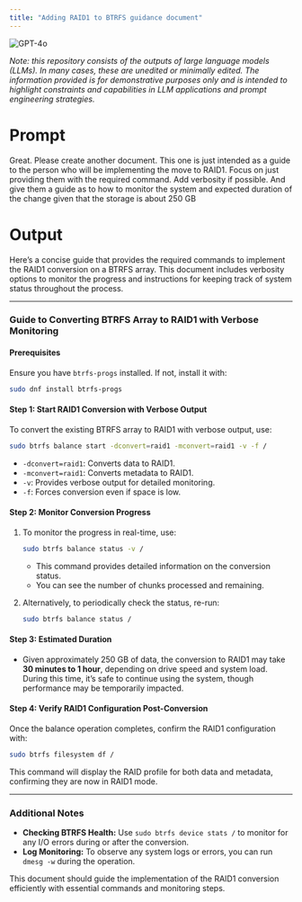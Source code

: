 ```yaml
---
title: "Adding RAID1 to BTRFS guidance document"
---
```

![GPT-4o](https://img.shields.io/badge/GPT--4o-3333FF?style=for-the-badge&logo=openai&logoColor=white)



*Note: this repository consists of the outputs of large language models (LLMs). In many cases, these are unedited or minimally edited. The information provided is for demonstrative purposes only and is intended to highlight constraints and capabilities in LLM applications and prompt engineering strategies.*


# Prompt

Great. Please create another document. This one is just intended as a guide to the person who will be implementing the move to RAID1. Focus on just providing them with the required command. Add verbosity if possible. And give them a guide as to how to monitor the system and expected duration of the change given that the storage is about 250 GB

# Output

Here’s a concise guide that provides the required commands to implement the RAID1 conversion on a BTRFS array. This document includes verbosity options to monitor the progress and instructions for keeping track of system status throughout the process.

---

### Guide to Converting BTRFS Array to RAID1 with Verbose Monitoring

#### Prerequisites
Ensure you have `btrfs-progs` installed. If not, install it with:
```bash
sudo dnf install btrfs-progs
```

#### Step 1: Start RAID1 Conversion with Verbose Output
To convert the existing BTRFS array to RAID1 with verbose output, use:
```bash
sudo btrfs balance start -dconvert=raid1 -mconvert=raid1 -v -f /
```
- `-dconvert=raid1`: Converts data to RAID1.
- `-mconvert=raid1`: Converts metadata to RAID1.
- `-v`: Provides verbose output for detailed monitoring.
- `-f`: Forces conversion even if space is low.

#### Step 2: Monitor Conversion Progress
1. To monitor the progress in real-time, use:
   ```bash
   sudo btrfs balance status -v /
   ```
   - This command provides detailed information on the conversion status.
   - You can see the number of chunks processed and remaining.

2. Alternatively, to periodically check the status, re-run:
   ```bash
   sudo btrfs balance status /
   ```

#### Step 3: Estimated Duration
- Given approximately 250 GB of data, the conversion to RAID1 may take **30 minutes to 1 hour**, depending on drive speed and system load. During this time, it’s safe to continue using the system, though performance may be temporarily impacted.

#### Step 4: Verify RAID1 Configuration Post-Conversion
Once the balance operation completes, confirm the RAID1 configuration with:
```bash
sudo btrfs filesystem df /
```
This command will display the RAID profile for both data and metadata, confirming they are now in RAID1 mode.

---

### Additional Notes
- **Checking BTRFS Health:** Use `sudo btrfs device stats /` to monitor for any I/O errors during or after the conversion.
- **Log Monitoring:** To observe any system logs or errors, you can run `dmesg -w` during the operation.

This document should guide the implementation of the RAID1 conversion efficiently with essential commands and monitoring steps.